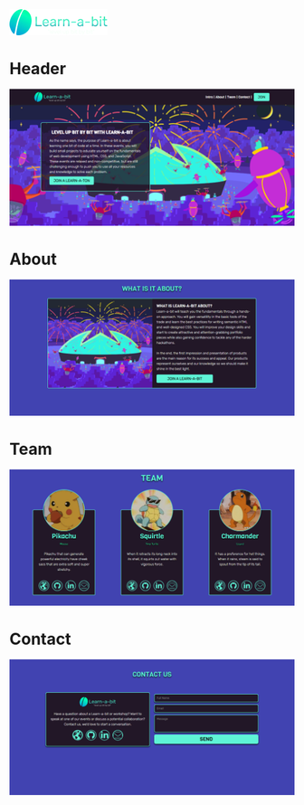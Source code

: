 <img src="./Challenges/Challenge01/images/learnabit-logo.png" />

# Header

<p align="center">
    <img src="./Images/header.PNG">
</p>

# About

<p align="center">
    <img src="./Images/about.PNG">
</p>

# Team

<p align="center">
    <img src="./Images/team.PNG">
</p>

# Contact

<p align="center">
    <img src="./Images/contact.PNG">
</p>